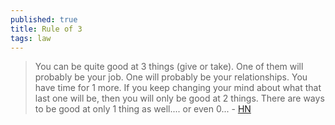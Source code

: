 ```yaml
---
published: true
title: Rule of 3
tags: law
---
```

> You can be quite good at 3 things (give or take). One of them will probably be your job. One will probably be your relationships. You have time for 1 more. If you keep changing your mind about what that last one will be, then you will only be good at 2 things. There are ways to be good at only 1 thing as well.... or even 0... - [HN](https://news.ycombinator.com/item?id=23088765)

